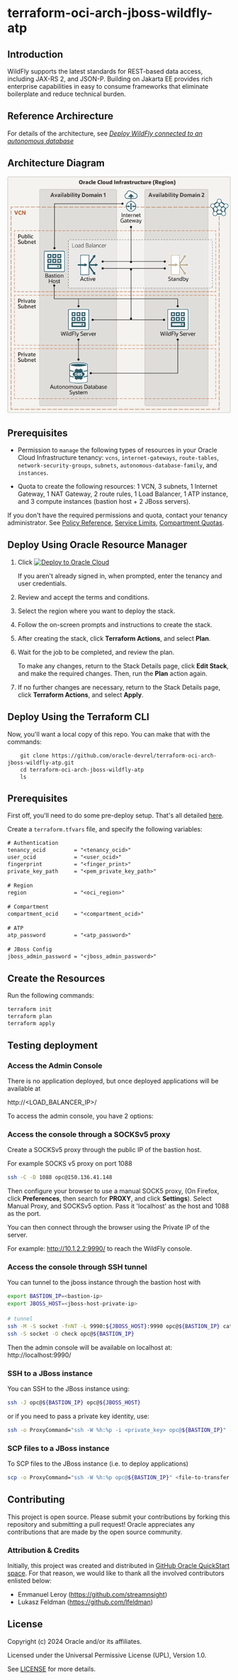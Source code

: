 # terraform-oci-arch-jboss-wildfly-atp 

## Introduction

WildFly supports the latest standards for REST-based data access, including JAX-RS 2, and JSON-P. Building on Jakarta EE provides rich enterprise capabilities in easy to consume frameworks that eliminate boilerplate and reduce technical burden.

## Reference Archirecture

For details of the architecture, see [_Deploy WildFly connected to an autonomous database_](https://docs.oracle.com/en/solutions/wildfly-oci/index.html)

## Architecture Diagram
![](./images/architecture-wildfly-oci.png)

## Prerequisites

- Permission to `manage` the following types of resources in your Oracle Cloud Infrastructure tenancy: `vcns`, `internet-gateways`, `route-tables`, `network-security-groups`, `subnets`, `autonomous-database-family`, and `instances`.

- Quota to create the following resources: 1 VCN, 3 subnets, 1 Internet Gateway, 1 NAT Gateway, 2 route rules, 1 Load Balancer, 1 ATP instance, and 3 compute instances (bastion host + 2 JBoss servers).

If you don't have the required permissions and quota, contact your tenancy administrator. See [Policy Reference](https://docs.cloud.oracle.com/en-us/iaas/Content/Identity/Reference/policyreference.htm), [Service Limits](https://docs.cloud.oracle.com/en-us/iaas/Content/General/Concepts/servicelimits.htm), [Compartment Quotas](https://docs.cloud.oracle.com/iaas/Content/General/Concepts/resourcequotas.htm).

## Deploy Using Oracle Resource Manager

1. Click [![Deploy to Oracle Cloud](https://oci-resourcemanager-plugin.plugins.oci.oraclecloud.com/latest/deploy-to-oracle-cloud.svg)](https://cloud.oracle.com/resourcemanager/stacks/create?region=home&zipUrl=https://github.com/oracle-devrel/terraform-oci-arch-jboss-wildfly-atp/releases/latest/download/terraform-oci-arch-jboss-wildfly-atp-stack-latest.zip)

    If you aren't already signed in, when prompted, enter the tenancy and user credentials.

2. Review and accept the terms and conditions.

3. Select the region where you want to deploy the stack.

4. Follow the on-screen prompts and instructions to create the stack.

5. After creating the stack, click **Terraform Actions**, and select **Plan**.

6. Wait for the job to be completed, and review the plan.

    To make any changes, return to the Stack Details page, click **Edit Stack**, and make the required changes. Then, run the **Plan** action again.

7. If no further changes are necessary, return to the Stack Details page, click **Terraform Actions**, and select **Apply**. 

## Deploy Using the Terraform CLI

Now, you'll want a local copy of this repo. You can make that with the commands:

```
    git clone https://github.com/oracle-devrel/terraform-oci-arch-jboss-wildfly-atp.git
    cd terraform-oci-arch-jboss-wildfly-atp
    ls
```

## Prerequisites
First off, you'll need to do some pre-deploy setup.  That's all detailed [here](https://github.com/cloud-partners/oci-prerequisites).

Create a `terraform.tfvars` file, and specify the following variables:

```
# Authentication
tenancy_ocid         = "<tenancy_ocid>"
user_ocid            = "<user_ocid>"
fingerprint          = "<finger_print>"
private_key_path     = "<pem_private_key_path>"

# Region
region               = "<oci_region>"

# Compartment
compartment_ocid     = "<compartment_ocid>"

# ATP
atp_password         = "<atp_password>"

# JBoss Config
jboss_admin_password = "<jboss_admin_password>"

````

## Create the Resources
Run the following commands:

    terraform init
    terraform plan
    terraform apply


## Testing deployment 

### Access the Admin Console

There is no application deployed, but once deployed applications will be available at

http://<LOAD_BALANCER_IP>/

To access the admin console, you have 2 options:

### Access the console through a SOCKSv5 proxy

Create a SOCKSv5 proxy through the public IP of the bastion host.

For example SOCKS v5 proxy on port 1088

```bash
ssh -C -D 1088 opc@150.136.41.148
```

Then configure your browser to use a manual SOCK5 proxy, (On Firefox, click **Preferences**, then search for **PROXY**, and click **Settings**). Select Manual Proxy, and SOCKSv5 option. Pass it 'localhost' as the host and 1088 as the port.

You can then connect through the browser using the Private IP of the server.

For example: http://10.1.2.2:9990/ to reach the WildFly console.

### Access the console through SSH tunnel

You can tunnel to the jboss instance through the bastion host with 

```bash
export BASTION_IP=<bastion-ip>
export JBOSS_HOST=<jboss-host-private-ip>

# tunnel
ssh -M -S socket -fnNT -L 9990:${JBOSS_HOST}:9990 opc@${BASTION_IP} cat -
ssh -S socket -O check opc@${BASTION_IP}
```

Then the admin console will be available on localhost at: http://localhost:9990/
 
### SSH to a JBoss instance

You can SSH to the JBoss instance using:

```bash
ssh -J opc@${BASTION_IP} opc@${JBOSS_HOST}
```

or if you need to pass a private key identity, use:

```bash
ssh -o ProxyCommand="ssh -W %h:%p -i <private_key> opc@${BASTION_IP}" -i <private_key> opc@${JBOSS_HOST}
```

### SCP files to a JBoss instance

To SCP files to the JBoss instance (i.e. to deploy applications)

```bash
scp -o ProxyCommand="ssh -W %h:%p opc@${BASTION_IP}" <file-to-transfer.ext> opc@${JBOSS_HOST}:~/
```

## Contributing
This project is open source.  Please submit your contributions by forking this repository and submitting a pull request!  Oracle appreciates any contributions that are made by the open source community.

### Attribution & Credits
Initially, this project was created and distributed in [GitHub Oracle QuickStart space](https://github.com/oracle-quickstart/oci-jboss-wildfly-atp). For that reason, we would like to thank all the involved contributors enlisted below:
- Emmanuel Leroy (https://github.com/streamnsight) 
- Lukasz Feldman (https://github.com/lfeldman)


## License
Copyright (c) 2024 Oracle and/or its affiliates.

Licensed under the Universal Permissive License (UPL), Version 1.0.

See [LICENSE](LICENSE.txt) for more details.

